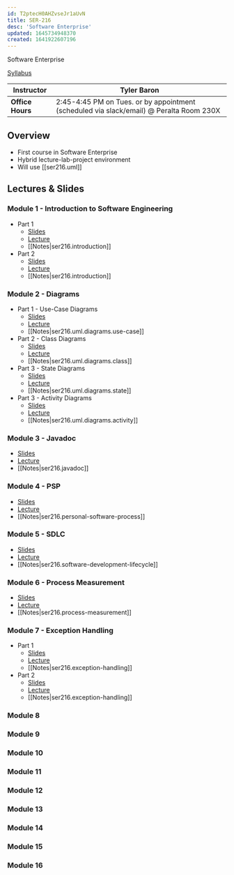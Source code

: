 ```yaml
---
id: T2ptecH0AHZvseJr1aUvN
title: SER-216
desc: 'Software Enterprise'
updated: 1645734948370
created: 1641922607196
---
```

Software Enterprise

[Syllabus](https://github.com/jheinem1/notes/tree/main/vault/assets/ser216_syllabus.pdf)

| Instructor       | Tyler Baron                                                                             |
| ---------------- | --------------------------------------------------------------------------------------- |
| **Office Hours** | 2:45-4:45 PM on Tues. or by appointment (scheduled via slack/email) @ Peralta Room 230X |
## Overview
- First course in Software Enterprise
- Hybrid lecture-lab-project environment
- Will use [[ser216.uml]]
## Lectures & Slides
### Module 1 - Introduction to Software Engineering
- Part 1
    - [Slides](https://github.com/jheinem1/notes/tree/main/vault/assets/M1.1.IntroductionToSoftwareEngg1.pdf)
    - [Lecture](https://youtu.be/cWmXZ_j1ogc)
    - [[Notes|ser216.introduction]]
- Part 2
    - [Slides](https://github.com/jheinem1/notes/tree/main/vault/assets/M1.2.IntroductionToSoftwareEngg2.pdf)
    - [Lecture](https://youtu.be/geZBWiWnbSE)
    - [[Notes|ser216.introduction]]
### Module 2 - Diagrams
- Part 1 - Use-Case Diagrams
    - [Slides](https://github.com/jheinem1/notes/tree/main/vault/assets/m-2-1-uml-use-case-diagrams.pdf)
    - [Lecture](https://youtu.be/Q6K04A_Sdis)
    - [[Notes|ser216.uml.diagrams.use-case]]
- Part 2 - Class Diagrams
    - [Slides](https://github.com/jheinem1/notes/tree/main/vault/assets/m-2-2-uml-class-diagrams.pdf)
    - [Lecture](https://youtu.be/e8h4DchH8fU)
    - [[Notes|ser216.uml.diagrams.class]]
- Part 3 - State Diagrams
    - [Slides](https://github.com/jheinem1/notes/tree/main/vault/assets/m-2-3-uml-state-diagrams.pdf)
    - [Lecture](https://youtu.be/ALh8Z00iAkw)
    - [[Notes|ser216.uml.diagrams.state]]
- Part 3 - Activity Diagrams
    - [Slides](https://github.com/jheinem1/notes/tree/main/vault/assets/m-2-4-uml-activity-diagrams.pdf)
    - [Lecture](https://youtu.be/3Fyl_6K7K2w)
    - [[Notes|ser216.uml.diagrams.activity]]
### Module 3 - Javadoc
- [Slides](https://github.com/jheinem1/notes/tree/main/vault/assets/m-5-javadoc-tutorial.pdf)
- [Lecture](https://youtu.be/z1ojWWTc2so)
- [[Notes|ser216.javadoc]]
### Module 4 - PSP
- [Slides](https://github.com/jheinem1/notes/tree/main/vault/assets/m-3-personal-software-process.pdf)
- [Lecture](https://youtu.be/Mug1__wafPk)
- [[Notes|ser216.personal-software-process]]
### Module 5 - SDLC
- [Slides](https://github.com/jheinem1/notes/tree/main/vault/assets/m-4-sdlc.pdf)
- [Lecture](https://youtu.be/vDaVd-XlSyU)
- [[Notes|ser216.software-development-lifecycle]]
### Module 6 - Process Measurement
- [Slides](https://github.com/jheinem1/notes/tree/main/vault/assets/m-6-process-measurement-1.pdf)
- [Lecture](https://youtu.be/v3d0iVzLTRA)
- [[Notes|ser216.process-measurement]]
### Module 7 - Exception Handling
- Part 1
    - [Slides](https://github.com/jheinem1/notes/tree/main/vault/assets/m-8-1-exception-handling-part-1.pdf)
    - [Lecture](https://youtu.be/otKdX2pQGCs)
    - [[Notes|ser216.exception-handling]]
- Part 2
    - [Slides](https://github.com/jheinem1/notes/tree/main/vault/assets/m-8-2-exception-handling-part-2.pdf)
    - [Lecture](https://youtu.be/VhP8Ou2JCwQ)
    - [[Notes|ser216.exception-handling]]
### Module 8
### Module 9
### Module 10
### Module 11
### Module 12
### Module 13
### Module 14
### Module 15
### Module 16
